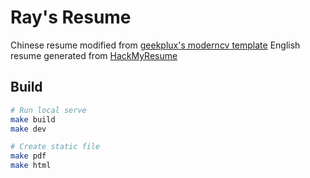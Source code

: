 # Ray's Resume
Chinese resume modified from [geekplux's moderncv template](https://github.com/geekplux/cv_resume)
English resume generated from [HackMyResume](https://github.com/hacksalot/HackMyResume)

## Build
```bash
# Run local serve
make build
make dev

# Create static file
make pdf
make html
```
